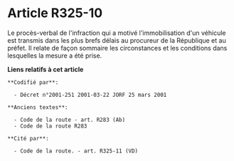 # Article R325-10

Le procès-verbal de l'infraction qui a motivé l'immobilisation d'un véhicule est transmis dans les plus brefs délais au
procureur de la République et au préfet. Il relate de façon sommaire les circonstances et les conditions dans lesquelles la
mesure a été prise.

**Liens relatifs à cet article**

	**Codifié par**:

	  - Décret n°2001-251 2001-03-22 JORF 25 mars 2001

	**Anciens textes**:

	  - Code de la route - art. R283 (Ab)
	  - Code de la route R283

	**Cité par**:

	  - Code de la route. - art. R325-11 (VD)
